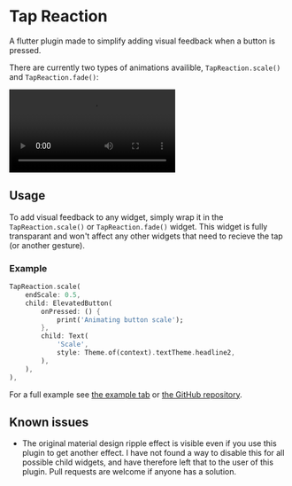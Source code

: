 # Tap Reaction

A flutter plugin made to simplify adding visual feedback when a button is pressed.

There are currently two types of animations availible, `TapReaction.scale()` and `TapReaction.fade()`:

![Two buttons showing a preview of the animations](https://i.imgur.com/DhpH8o9.mp4)

## Usage

To add visual feedback to any widget, simply wrap it in the `TapReaction.scale()` or `TapReaction.fade()` widget. This
widget is fully transparant and won't affect any other widgets that need to recieve the tap (or another gesture).

### Example

```dart
TapReaction.scale(
    endScale: 0.5,
    child: ElevatedButton(
        onPressed: () {
            print('Animating button scale');
        },
        child: Text(
            'Scale',
            style: Theme.of(context).textTheme.headline2,
        ),
    ),
),
```

For a full example see [the example tab](https://pub.dev/packages/tap_reaction/example) or [the GitHub repository](https://github.com/Gothenburg-Application-Studio/tap_reaction/blob/master/example/lib/main.dart).

## Known issues

* The original material design ripple effect is visible even if you use this plugin to get another effect. I have not found a way to disable this for all possible child widgets, and have therefore left that to the user of this plugin. Pull requests are welcome if anyone has a solution.